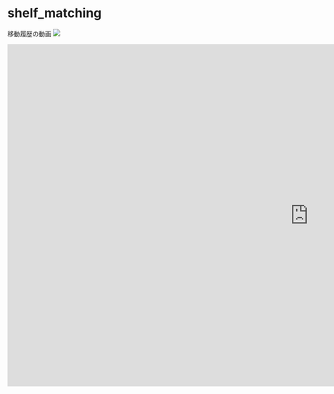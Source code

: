 # shelf_matching

移動履歴の動画
[![](https://img.youtube.com/vi/tIrSLBLtq8o/0.jpg)](https://www.youtube.com/watch?v=tIrSLBLtq8o)
<iframe width="1348" height="767" src="https://www.youtube.com/embed/tIrSLBLtq8o" title="YouTube video player" frameborder="0" allow="accelerometer; autoplay; clipboard-write; encrypted-media; gyroscope; picture-in-picture" allowfullscreen></iframe>
